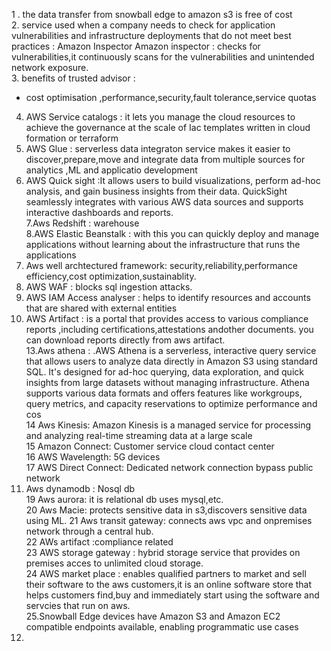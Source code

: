 1 . the data transfer from snowball edge to amazon s3 is free of cost  
2. service used when a company needs to check for application vulnerabilities and infrastructure  deployments that do not meet best practices : Amazon Inspector
 Amazon inspector : checks for vulnerabilities,it continuously scans for the vulnerabilities and unintended network exposure.    
3. benefits of trusted advisor : 
- cost optimisation ,performance,security,fault tolerance,service quotas  
4. AWS Service catalogs : it lets you manage the cloud resources to achieve the governance at the scale of Iac templates written in cloud formation or terraform  
5. AWS Glue : serverless data integraton service makes it easier to discover,prepare,move and integrate data from multiple sources for analytics ,ML and applicatio development  
6. AWS Quick sight :It allows users to build visualizations, perform ad-hoc analysis, and gain business insights from their data. QuickSight seamlessly integrates with various AWS data sources and supports interactive dashboards and reports.  
7.Aws Redshift : warehouse  
8.AWS Elastic Beanstalk : with this you can quickly deploy and manage applications without learning about the infrastructure that runs the applications  
9. Aws well archtectured framework: security,reliability,performance efficiency,cost optimization,sustainablity.    
10. AWS WAF : blocks sql ingestion attacks.  
11. AWS IAM Access analyser : helps to identify resources and accounts that are shared with external entities  
12. AWS Artifact : is a portal that provides access to various compliance reports ,including certifications,attestations andother documents. you can download reports directly from aws artifact.    
13.Aws athena : .AWS Athena is a serverless, interactive query service that allows users to analyze data directly in Amazon S3 using standard SQL. It's designed for ad-hoc querying, data exploration, and quick insights from large datasets without managing infrastructure. Athena supports various data formats and offers features like workgroups, query metrics, and capacity reservations to optimize performance and cos  
14 Aws Kinesis: Amazon Kinesis is a managed service for processing and analyzing real-time streaming data at a large scale  
15 Amazon Connect: Customer service cloud contact center    
16 AWS Wavelength: 5G devices    
17 AWS Direct Connect: Dedicated network connection bypass public network  
18. Aws dynamodb : Nosql db  
19 Aws aurora: it is relational db uses mysql,etc.  
20 Aws Macie: protects sensitive data in s3,discovers sensitive data using ML. 
21 Aws transit gateway: connects aws vpc and onpremises network through a central hub.  
22 AWs artifact :compliance related  
23 AWS storage gateway : hybrid storage service that provides on premises acces to unlimited  cloud storage.    
24 AWS market place : enables qualified partners to market and sell their software to the aws customers,it is an online software store that helps customers  find,buy and immediately start using the software and servcies that run on aws.    
25.Snowball Edge devices have Amazon S3 and Amazon EC2 compatible endpoints available, enabling programmatic use cases    
26.
